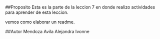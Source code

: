 ##Proposito
Esta es la parte de la leccion 7 en donde realizo actividades para aprender de esta leccion.

vemos como elaborar un readme.

##Autor
Mendoza Avila Alejandra Ivonne
